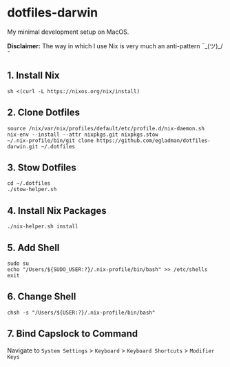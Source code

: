 # dotfiles-darwin

My minimal development setup on MacOS.

**Disclaimer:** The way in which I use Nix is very much an anti-pattern ¯\_(ツ)_/¯

## 1. Install Nix
```
sh <(curl -L https://nixos.org/nix/install)
```

## 2. Clone Dotfiles
```
source /nix/var/nix/profiles/default/etc/profile.d/nix-daemon.sh
nix-env --install --attr nixpkgs.git nixpkgs.stow
~/.nix-profile/bin/git clone https://github.com/egladman/dotfiles-darwin.git ~/.dotfiles
```

## 3. Stow Dotfiles
```
cd ~/.dotfiles
./stow-helper.sh
```

## 4. Install Nix Packages
```
./nix-helper.sh install
```

## 5. Add Shell
```
sudo su
echo "/Users/${SUDO_USER:?}/.nix-profile/bin/bash" >> /etc/shells
exit
```

## 6. Change Shell
```
chsh -s "/Users/${USER:?}/.nix-profile/bin/bash"
```

## 7. Bind Capslock to Command

Navigate to `System Settings` > `Keyboard` > `Keyboard Shortcuts` > `Modifier Keys`
